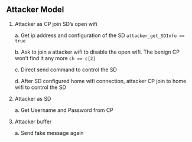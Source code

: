 ## Attacker Model

1. Attacker as CP join SD’s open wifi  

    a. Get ip address and configuration of the SD `attacker_get_SDInfo == true`
    
    b. Ask to join a attacker wifi to disable the open wifi. The benign CP won’t find it any more `ch == c[2]`
    
    c. Direct send command to control the SD 
    
    d. After SD configured home wifi connection, attacker CP join to home wifi to control the SD
    
2. Attacker as SD

    a. Get Username and Password from CP 
    
3. Attacker buffer  

    a. Send fake message again
